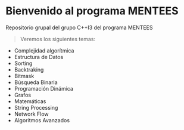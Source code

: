 # Bienvenido al programa MENTEES 

Repositorio grupal del grupo C++I3 del programa MENTEES


> Veremos los siguientes temas:

- Complejidad algorítmica
- Estructura de Datos
- Sorting 
- Backtraking
- Bitmask
- Búsqueda Binaria
- Programación Dinámica
- Grafos
- Matemáticas
- String Processing
- Network Flow
- Algoritmos Avanzados
